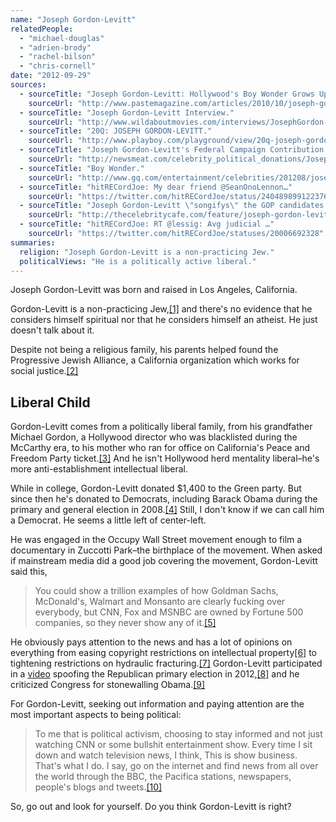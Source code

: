 ```yaml
---
name: "Joseph Gordon-Levitt"
relatedPeople:
  - "michael-douglas"
  - "adrien-brody"
  - "rachel-bilson"
  - "chris-cornell"
date: "2012-09-29"
sources:
  - sourceTitle: "Joseph Gordon-Levitt: Hollywood's Boy Wonder Grows Up."
    sourceUrl: "http://www.pastemagazine.com/articles/2010/10/joseph-gordon-levitt-hollywoods-boy-wonder-grows-u.html?p=2"
  - sourceTitle: "Joseph Gordon-Levitt Interview."
    sourceUrl: "http://www.wildaboutmovies.com/interviews/JosephGordon-LevittInterview.php"
  - sourceTitle: "20Q: JOSEPH GORDON-LEVITT."
    sourceUrl: "http://www.playboy.com/playground/view/20q-joseph-gordon-levitt"
  - sourceTitle: "Joseph Gordon-Levitt's Federal Campaign Contribution Report."
    sourceUrl: "http://newsmeat.com/celebrity_political_donations/Joseph_Gordon-Levitt.php"
  - sourceTitle: "Boy Wonder."
    sourceUrl: "http://www.gq.com/entertainment/celebrities/201208/joseph-gordon-levitt-interview-gq-august-2012?currentPage=2"
  - sourceTitle: "hitRECordJoe: My dear friend @SeanOnoLennon…"
    sourceUrl: "https://twitter.com/hitRECordJoe/status/240489899122376704"
  - sourceTitle: "Joseph Gordon-Levitt \"songifys\" the GOP candidates."
    sourceUrl: "http://thecelebritycafe.com/feature/joseph-gordon-levitt-songifys-gop-candidates-01-24-2012"
  - sourceTitle: "hitRECordJoe: RT @lessig: Avg judicial …"
    sourceUrl: "https://twitter.com/hitRECordJoe/statuses/20006692328"
summaries:
  religion: "Joseph Gordon-Levitt is a non-practicing Jew."
  politicalViews: "He is a politically active liberal."
---
```


Joseph Gordon-Levitt was born and raised in Los Angeles, California.

Gordon-Levitt is a non-practicing Jew,<a class="source-citation" href="#http%3A%2F%2Fwww.pastemagazine.com%2Farticles%2F2010%2F10%2Fjoseph-gordon-levitt-hollywoods-boy-wonder-grows-u.html%3Fp%3D2" title="Joseph Gordon-Levitt: Hollywood&apos;s Boy Wonder Grows Up.">[1]</a> and there's no evidence that he considers himself spiritual nor that he considers himself an atheist. He just doesn't talk about it.

Despite not being a religious family, his parents helped found the Progressive Jewish Alliance, a California organization which works for social justice.<a class="source-citation" href="#http%3A%2F%2Fwww.wildaboutmovies.com%2Finterviews%2FJosephGordon-LevittInterview.php" title="Joseph Gordon-Levitt Interview.">[2]</a>

## Liberal Child

Gordon-Levitt comes from a politically liberal family, from his grandfather Michael Gordon, a Hollywood director who was blacklisted during the McCarthy era, to his mother who ran for office on California's Peace and Freedom Party ticket.<a class="source-citation" href="#http%3A%2F%2Fwww.playboy.com%2Fplayground%2Fview%2F20q-joseph-gordon-levitt" title="20Q: JOSEPH GORDON-LEVITT.">[3]</a> And he isn't Hollywood herd mentality liberal–he's more anti-establishment intellectual liberal.

While in college, Gordon-Levitt donated $1,400 to the Green party. But since then he's donated to Democrats, including Barack Obama during the primary and general election in 2008.<a class="source-citation" href="#http%3A%2F%2Fnewsmeat.com%2Fcelebrity_political_donations%2FJoseph_Gordon-Levitt.php" title="Joseph Gordon-Levitt&apos;s Federal Campaign Contribution Report.">[4]</a> Still, I don't know if we can call him a Democrat. He seems a little left of center-left.

He was engaged in the Occupy Wall Street movement enough to film a documentary in Zuccotti Park–the birthplace of the movement. When asked if mainstream media did a good job covering the movement, Gordon-Levitt said this,

>You could show a trillion examples of how Goldman Sachs, McDonald's, Walmart and Monsanto are clearly fucking over everybody, but CNN, Fox and MSNBC are owned by Fortune 500 companies, so they never show any of it.<a class="source-citation" href="#http%3A%2F%2Fwww.playboy.com%2Fplayground%2Fview%2F20q-joseph-gordon-levitt" title="20Q: JOSEPH GORDON-LEVITT.">[5]</a>

He obviously pays attention to the news and has a lot of opinions on everything from easing copyright restrictions on intellectual property<a class="source-citation" href="#http%3A%2F%2Fwww.gq.com%2Fentertainment%2Fcelebrities%2F201208%2Fjoseph-gordon-levitt-interview-gq-august-2012%3FcurrentPage%3D2" title="Boy Wonder.">[6]</a> to tightening restrictions on hydraulic fracturing.<a class="source-citation" href="#https%3A%2F%2Ftwitter.com%2FhitRECordJoe%2Fstatus%2F240489899122376704" title="hitRECordJoe: My dear friend @SeanOnoLennon…">[7]</a> Gordon-Levitt participated in a [video](http://www.uproxx.com/music/2012/01/joseph-gordon-levitt-gets-political-in-get-money-turn-gay/) spoofing the Republican primary election in 2012,<a class="source-citation" href="#http%3A%2F%2Fthecelebritycafe.com%2Ffeature%2Fjoseph-gordon-levitt-songifys-gop-candidates-01-24-2012" title="Joseph Gordon-Levitt &quot;songifys&quot; the GOP candidates.">[8]</a> and he criticized Congress for stonewalling Obama.<a class="source-citation" href="#https%3A%2F%2Ftwitter.com%2FhitRECordJoe%2Fstatuses%2F20006692328" title="hitRECordJoe: RT @lessig: Avg judicial …">[9]</a>

For Gordon-Levitt, seeking out information and paying attention are the most important aspects to being political:

>To me that is political activism, choosing to stay informed and not just watching CNN or some bullshit entertainment show. Every time I sit down and watch television news, I think, This is show business. That's what I do. I say, go on the internet and find news from all over the world through the BBC, the Pacifica stations, newspapers, people's blogs and tweets.<a class="source-citation" href="#http%3A%2F%2Fwww.playboy.com%2Fplayground%2Fview%2F20q-joseph-gordon-levitt" title="20Q: JOSEPH GORDON-LEVITT.">[10]</a>

So, go out and look for yourself. Do you think Gordon-Levitt is right?
